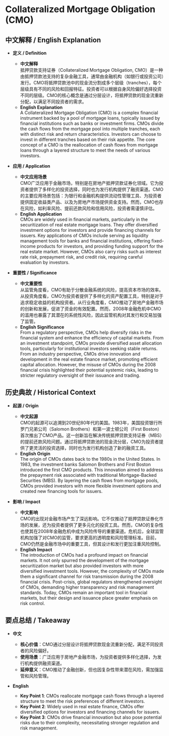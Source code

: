 # Collateralized Mortgage Obligation (CMO)

## 中文解释 / English Explanation

* **定义 / Definition**  
  - **中文解释**  
    抵押贷款支持证券（Collateralized Mortgage Obligation, CMO）是一种由抵押贷款池支持的复杂金融工具，通常由金融机构（如银行或投资公司）发行。CMO将抵押贷款池中的现金流分割成多个层级（tranches），每个层级具有不同的风险和回报特征。投资者可以根据自身风险偏好选择投资不同的层级。CMO的核心概念是通过分层设计，将抵押贷款的现金流重新分配，以满足不同投资者的需求。  
  - **English Explanation**  
    A Collateralized Mortgage Obligation (CMO) is a complex financial instrument backed by a pool of mortgage loans, typically issued by financial institutions such as banks or investment firms. CMOs divide the cash flows from the mortgage pool into multiple tranches, each with distinct risk and return characteristics. Investors can choose to invest in different tranches based on their risk appetite. The core concept of a CMO is the reallocation of cash flows from mortgage loans through a layered structure to meet the needs of various investors.

* **应用 / Application**  
  - **中文应用场景**  
    CMO广泛应用于金融市场，特别是在房地产抵押贷款证券化领域。它为投资者提供了多样化的投资选择，同时也为发行机构提供了融资渠道。CMO的主要应用场景包括：为银行和金融机构提供流动性管理工具、为投资者提供固定收益类产品、以及为房地产市场提供资金支持。然而，CMO也存在风险，如利率风险、提前还款风险和信用风险，投资者需谨慎评估。  
  - **English Application**  
    CMOs are widely used in financial markets, particularly in the securitization of real estate mortgage loans. They offer diversified investment options for investors and provide financing channels for issuers. Key applications of CMOs include serving as liquidity management tools for banks and financial institutions, offering fixed-income products for investors, and providing funding support for the real estate market. However, CMOs also carry risks such as interest rate risk, prepayment risk, and credit risk, requiring careful evaluation by investors.

* **重要性 / Significance**  
  - **中文重要性**  
    从监管角度看，CMO有助于分散金融系统的风险，提高资本市场的效率。从投资角度看，CMO为投资者提供了多样化的资产配置工具，特别是对于追求稳定收益的机构投资者。从行业角度看，CMO推动了房地产金融市场的创新和发展，促进了资金的有效配置。然而，2008年金融危机中CMO的滥用也暴露了其潜在的系统性风险，因此监管机构对其发行和交易加强了监管。  
  - **English Significance**  
    From a regulatory perspective, CMOs help diversify risks in the financial system and enhance the efficiency of capital markets. From an investment standpoint, CMOs provide diversified asset allocation tools, particularly for institutional investors seeking stable returns. From an industry perspective, CMOs drive innovation and development in the real estate finance market, promoting efficient capital allocation. However, the misuse of CMOs during the 2008 financial crisis highlighted their potential systemic risks, leading to stricter regulatory oversight of their issuance and trading.

## 历史典故 / Historical Context

* **起源 / Origin**  
  - **中文起源**  
    CMO的起源可以追溯到20世纪80年代的美国。1983年，美国投资银行所罗门兄弟公司（Salomon Brothers）和第一波士顿公司（First Boston）首次推出了CMO产品。这一创新旨在解决传统抵押贷款支持证券（MBS）的提前还款风险问题。通过将抵押贷款池的现金流分层，CMO为投资者提供了更灵活的投资选择，同时也为发行机构创造了新的融资工具。  
  - **English Origin**  
    The origin of CMOs dates back to the 1980s in the United States. In 1983, the investment banks Salomon Brothers and First Boston introduced the first CMO products. This innovation aimed to address the prepayment risk associated with traditional Mortgage-Backed Securities (MBS). By layering the cash flows from mortgage pools, CMOs provided investors with more flexible investment options and created new financing tools for issuers.

* **影响 / Impact**  
  - **中文影响**  
    CMO的出现对金融市场产生了深远影响。它不仅推动了抵押贷款证券化市场的发展，还为投资者提供了更多元化的投资工具。然而，CMO的复杂性也使其在2008年金融危机中成为风险传导的重要渠道。危机后，全球监管机构加强了对CMO的监管，要求更高的透明度和风险管理标准。目前，CMO仍然是金融市场中的重要工具，但其设计和发行更加注重风险控制。  
  - **English Impact**  
    The introduction of CMOs had a profound impact on financial markets. It not only spurred the development of the mortgage securitization market but also provided investors with more diversified investment tools. However, the complexity of CMOs made them a significant channel for risk transmission during the 2008 financial crisis. Post-crisis, global regulators strengthened oversight of CMOs, demanding higher transparency and risk management standards. Today, CMOs remain an important tool in financial markets, but their design and issuance place greater emphasis on risk control.

## 要点总结 / Takeaway

* **中文**  
  - **核心价值**：CMO通过分层设计将抵押贷款现金流重新分配，满足不同投资者的风险偏好。  
  - **使用场景**：广泛应用于房地产金融市场，为投资者提供多样化选择，为发行机构提供融资渠道。  
  - **延伸意义**：CMO推动了金融创新，但也因复杂性带来潜在风险，需加强监管和风险管理。  

* **English**  
  - **Key Point 1**: CMOs reallocate mortgage cash flows through a layered structure to meet the risk preferences of different investors.  
  - **Key Point 2**: Widely used in real estate finance, CMOs offer diversified options for investors and financing channels for issuers.  
  - **Key Point 3**: CMOs drive financial innovation but also pose potential risks due to their complexity, necessitating stronger regulation and risk management.